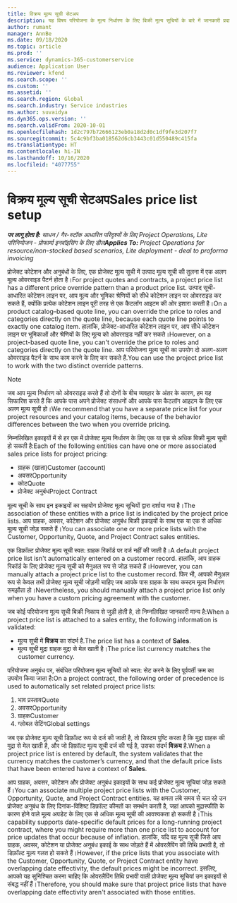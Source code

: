 ```yaml
---
title: विक्रय मूल्य सूची सेटअप
description: यह विषय परियोजना के मूल्य निर्धारण के लिए बिक्री मूल्य सूचियों के बारे में जानकारी प्रदान करता है.
author: rumant
manager: AnnBe
ms.date: 09/18/2020
ms.topic: article
ms.prod: ''
ms.service: dynamics-365-customerservice
audience: Application User
ms.reviewer: kfend
ms.search.scope: ''
ms.custom: ''
ms.assetid: ''
ms.search.region: Global
ms.search.industry: Service industries
ms.author: suvaidya
ms.dyn365.ops.version: ''
ms.search.validFrom: 2020-10-01
ms.openlocfilehash: 1d2c797b72666123eb0a18d2d0c1df9fe3d207f7
ms.sourcegitcommit: 5c4c9bf3ba018562d6cb3443c01d550489c415fa
ms.translationtype: HT
ms.contentlocale: hi-IN
ms.lasthandoff: 10/16/2020
ms.locfileid: "4077755"
---
```

# <a name="sales-price-list-setup"></a><span data-ttu-id="f1691-103">विक्रय मूल्य सूची सेटअप</span><span class="sxs-lookup"><span data-stu-id="f1691-103">Sales price list setup</span></span>

<span data-ttu-id="f1691-104">_**पर लागू होता है:** साधन / गैर-स्टॉक आधारित परिदृश्यों के लिए Project Operations, Lite परिनियोजन - प्रोफार्मा इनवॉइसिंग के लिए डील_</span><span class="sxs-lookup"><span data-stu-id="f1691-104">_**Applies To:** Project Operations for resource/non-stocked based scenarios, Lite deployment - deal to proforma invoicing_</span></span>

<span data-ttu-id="f1691-105">प्रोजेक्ट कोटेशन और अनुबंधों के लिए, एक प्रोजेक्ट मूल्य सूची में उत्पाद मूल्य सूची की तुलना में एक अलग मूल्य ओवरराइड पैटर्न होता है।</span><span class="sxs-lookup"><span data-stu-id="f1691-105">For project quotes and contracts, a project price list has a different price override pattern than a product price list.</span></span> <span data-ttu-id="f1691-106">उत्पाद सूची-आधारित कोटेशन लाइन पर, आप मूल्य और भूमिका श्रेणियों को सीधे कोटेशन लाइन पर ओवरराइड कर सकते हैं, क्योंकि प्रत्येक कोटेशन लाइन पूरी तरह से एक कैटलॉग आइटम की ओर इशारा करती है।</span><span class="sxs-lookup"><span data-stu-id="f1691-106">On a product catalog–based quote line, you can override the price to roles and categories directly on the quote line, because each quote line points to exactly one catalog item.</span></span> <span data-ttu-id="f1691-107">हालांकि, प्रोजेक्ट-आधारित कोटेशन लाइन पर, आप सीधे कोटेशन लाइन पर भूमिकाओं और श्रेणियों के लिए मूल्य को ओवरराइड नहीं कर सकते।</span><span class="sxs-lookup"><span data-stu-id="f1691-107">However, on a project-based quote line, you can't override the price to roles and categories directly on the quote line.</span></span> <span data-ttu-id="f1691-108">आप परियोजना मूल्य सूची का उपयोग दो अलग-अलग ओवरराइड पैटर्न के साथ काम करने के लिए कर सकते हैं.</span><span class="sxs-lookup"><span data-stu-id="f1691-108">You can use the project price list to work with the two distinct override patterns.</span></span>

> [!NOTE]
> <span data-ttu-id="f1691-109">जब आप मूल्य निर्धारण को ओवरराइड करते हैं तो दोनों के बीच व्यवहार के अंतर के कारण, हम यह सिफारिश करते हैं कि आपके पास अपने प्रोजेक्ट संसाधनों और आपके पास कैटलॉग आइटम के लिए एक अलग मूल्य सूची हो।</span><span class="sxs-lookup"><span data-stu-id="f1691-109">We recommend that you have a separate price list for your project resources and your catalog items, because of the behavior differences between the two when you override pricing.</span></span>

<span data-ttu-id="f1691-110">निम्नलिखित इकाइयों में से हर एक में प्रोजेक्ट मूल्य निर्धारण के लिए एक या एक से अधिक बिक्री मूल्य सूची हो सकती है:</span><span class="sxs-lookup"><span data-stu-id="f1691-110">Each of the following entities can have one or more associated sales price lists for project pricing:</span></span>

- <span data-ttu-id="f1691-111">ग्राहक (खाता)</span><span class="sxs-lookup"><span data-stu-id="f1691-111">Customer (account)</span></span> 
- <span data-ttu-id="f1691-112">अवसर</span><span class="sxs-lookup"><span data-stu-id="f1691-112">Opportunity</span></span> 
- <span data-ttu-id="f1691-113">कोट</span><span class="sxs-lookup"><span data-stu-id="f1691-113">Quote</span></span> 
- <span data-ttu-id="f1691-114">प्रोजेक्ट अनुबंध</span><span class="sxs-lookup"><span data-stu-id="f1691-114">Project Contract</span></span>

<span data-ttu-id="f1691-115">मूल्य सूची के साथ इन इकाइयों का सहयोग प्रोजेक्ट मूल्य सूचियों द्वारा दर्शाया गया है।</span><span class="sxs-lookup"><span data-stu-id="f1691-115">The association of these entities with a price list is indicated by the project price lists.</span></span> <span data-ttu-id="f1691-116">आप ग्राहक, अवसर, कोटेशन और प्रोजेक्ट अनुबंध बिक्री इकाइयों के साथ एक या एक से अधिक मूल्य सूची जोड़ सकते हैं।</span><span class="sxs-lookup"><span data-stu-id="f1691-116">You can associate one or more price lists with the Customer, Opportunity, Quote, and Project Contract sales entities.</span></span>

<span data-ttu-id="f1691-117">एक डिफ़ॉल्ट प्रोजेक्ट मूल्य सूची स्वत: ग्राहक रिकॉर्ड पर दर्ज नहीं की जाती है।</span><span class="sxs-lookup"><span data-stu-id="f1691-117">A default project price list isn't automatically entered on a customer record.</span></span> <span data-ttu-id="f1691-118">हालांकि, आप ग्राहक रिकॉर्ड के लिए प्रोजेक्ट मूल्य सूची को मैनुअल रूप से जोड़ सकते हैं।</span><span class="sxs-lookup"><span data-stu-id="f1691-118">However, you can manually attach a project price list to the customer record.</span></span> <span data-ttu-id="f1691-119">फिर भी, आपको मैनुअल रूप से केवल तभी प्रोजेक्ट मूल्य सूची जोड़नी चाहिए जब आपके पास ग्राहक के साथ कस्टम मूल्य निर्धारण समझौता हो।</span><span class="sxs-lookup"><span data-stu-id="f1691-119">Nevertheless, you should manually attach a project price list only when you have a custom pricing agreement with the customer.</span></span> 

<span data-ttu-id="f1691-120">जब कोई परियोजना मूल्य सूची बिक्री निकाय से जुड़ी होती है, तो निम्नलिखित जानकारी मान्य है:</span><span class="sxs-lookup"><span data-stu-id="f1691-120">When a project price list is attached to a sales entity, the following information is validated:</span></span>

- <span data-ttu-id="f1691-121">मूल्य सूची में **विक्रय** का संदर्भ है.</span><span class="sxs-lookup"><span data-stu-id="f1691-121">The price list has a context of **Sales**.</span></span> 
- <span data-ttu-id="f1691-122">मूल्य सूची मुद्रा ग्राहक मुद्रा से मेल खाती है।</span><span class="sxs-lookup"><span data-stu-id="f1691-122">The price list currency matches the customer currency.</span></span> 

<span data-ttu-id="f1691-123">परियोजना अनुबंध पर, संबंधित परियोजना मूल्य सूचियों को स्वत: सेट करने के लिए पूर्ववर्ती क्रम का उपयोग किया जाता है:</span><span class="sxs-lookup"><span data-stu-id="f1691-123">On a project contract, the following order of precedence is used to automatically set related project price lists:</span></span>

1. <span data-ttu-id="f1691-124">भाव प्रस्ताव</span><span class="sxs-lookup"><span data-stu-id="f1691-124">Quote</span></span>
2. <span data-ttu-id="f1691-125">अवसर</span><span class="sxs-lookup"><span data-stu-id="f1691-125">Opportunity</span></span>
3. <span data-ttu-id="f1691-126">ग्राहक</span><span class="sxs-lookup"><span data-stu-id="f1691-126">Customer</span></span> 
4. <span data-ttu-id="f1691-127">ग्लोबल सेटिंग</span><span class="sxs-lookup"><span data-stu-id="f1691-127">Global settings</span></span> 

<span data-ttu-id="f1691-128">जब एक प्रोजेक्ट मूल्य सूची डिफ़ॉल्ट रूप से दर्ज की जाती है, तो सिस्टम पुष्टि करता है कि मुद्रा ग्राहक की मुद्रा से मेल खाती है, और जो डिफ़ॉल्ट मूल्य सूची दर्ज की गई है, उसका संदर्भ **विक्रय** है.</span><span class="sxs-lookup"><span data-stu-id="f1691-128">When a project price list is entered by default, the system validates that the currency matches the customer’s currency, and that the default price lists that have been entered have a context of **Sales**.</span></span>

<span data-ttu-id="f1691-129">आप ग्राहक, अवसर, कोटेशन और प्रोजेक्ट अनुबंध इकाइयों के साथ कई प्रोजेक्ट मूल्य सूचियां जोड़ सकते हैं।</span><span class="sxs-lookup"><span data-stu-id="f1691-129">You can associate multiple project price lists with the Customer, Opportunity, Quote, and Project Contract entities.</span></span> <span data-ttu-id="f1691-130">यह क्षमता लंबे समय से चल रहे उन प्रोजेक्ट अनुबंध के लिए दिनांक-विशिष्ट डिफ़ॉल्ट कीमतों का समर्थन करती है, जहां आपको मुद्रास्फीति के कारण होने वाले मूल्य अपडेट के लिए एक से अधिक मूल्य सूची की आवश्यकता हो सकती है।</span><span class="sxs-lookup"><span data-stu-id="f1691-130">This capability supports date-specific default prices for a long-running project contract, where you might require more than one price list to account for price updates that occur because of inflation.</span></span> <span data-ttu-id="f1691-131">हालांकि, यदि वह मूल्य सूची जिसे आप ग्राहक, अवसर, कोटेशन या प्रोजेक्ट अनुबंध इकाई के साथ जोड़ते हैं में ओवरलैपिंग की तिथि प्रभावी है, तो डिफ़ॉल्ट मूल्य गलत हो सकते हैं।</span><span class="sxs-lookup"><span data-stu-id="f1691-131">However, if the price lists that you associate with the Customer, Opportunity, Quote, or Project Contract entity have overlapping date effectivity, the default prices might be incorrect.</span></span> <span data-ttu-id="f1691-132">इसलिए, आपको यह सुनिश्चित करना चाहिए कि ओवरलैपिंग तिथि प्रभावी वाली प्रोजेक्ट मूल्य सूचियां उन इकाइयों से संबद्ध नहीं हैं।</span><span class="sxs-lookup"><span data-stu-id="f1691-132">Therefore, you should make sure that project price lists that have overlapping date effectivity aren't associated with those entities.</span></span>
